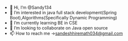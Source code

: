 - 👋 Hi, I’m @Sandy134
- 👀 I’m interested in java full stack development(Spring Boot),Algorithms(Specifically Dynamic Programming)
- 🌱 I’m currently learning BE in CSE
- 💞️ I’m looking to collaborate on Java open source
- 📫 How to reach me ->sandeshhiremath034@gmail.com

<!---
Sandy134/Sandy134 is a ✨ special ✨ repository because its `README.md` (this file) appears on your GitHub profile.
You can click the Preview link to take a look at your changes.
--->

